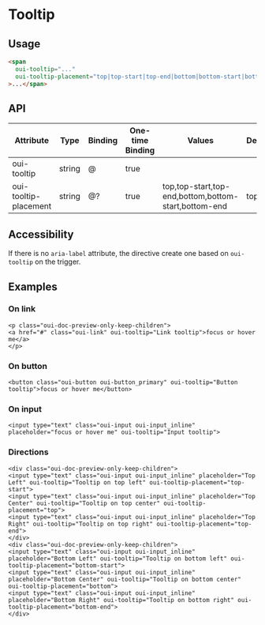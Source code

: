 # Tooltip

<component-status cx-design="complete" ux="prototype"></component-status>

## Usage

```html
<span
  oui-tooltip="..."
  oui-tooltip-placement="top|top-start|top-end|bottom|bottom-start|bottom-end"
>...</span>
```

## API

| Attribute             | Type   | Binding | One-time Binding | Values                                               | Default   | Description       |
| ----                  | ----   | ----    | ----             | ----                                                 | ----      | ----              |
| oui-tooltip           | string | @       | true             |                                                      |           | tooltip text      |
| oui-tooltip-placement | string | @?      | true             | top,top-start,top-end,bottom,bottom-start,bottom-end | top       | tooltip placement |

## Accessibility

If there is no `aria-label` attribute, the directive create one based on `oui-tooltip` on the trigger.

## Examples

### On link

```html:preview
<p class="oui-doc-preview-only-keep-children">
<a href="#" class="oui-link" oui-tooltip="Link tooltip">focus or hover me</a>
</p>
```

### On button

```html:preview
<button class="oui-button oui-button_primary" oui-tooltip="Button tooltip">focus or hover me</button>
```

### On input

```html:preview
<input type="text" class="oui-input oui-input_inline" placeholder="focus or hover me" oui-tooltip="Input tooltip">
```

### Directions
```html:preview
<div class="oui-doc-preview-only-keep-children">
<input type="text" class="oui-input oui-input_inline" placeholder="Top Left" oui-tooltip="Tooltip on top left" oui-tooltip-placement="top-start">
<input type="text" class="oui-input oui-input_inline" placeholder="Top Center" oui-tooltip="Tooltip on top center" oui-tooltip-placement="top">
<input type="text" class="oui-input oui-input_inline" placeholder="Top Right" oui-tooltip="Tooltip on top right" oui-tooltip-placement="top-end">
</div>
<div class="oui-doc-preview-only-keep-children">
<input type="text" class="oui-input oui-input_inline" placeholder="Bottom Left" oui-tooltip="Tooltip on bottom left" oui-tooltip-placement="bottom-start">
<input type="text" class="oui-input oui-input_inline" placeholder="Bottom Center" oui-tooltip="Tooltip on bottom center" oui-tooltip-placement="bottom">
<input type="text" class="oui-input oui-input_inline" placeholder="Bottom Right" oui-tooltip="Tooltip on bottom right" oui-tooltip-placement="bottom-end">
</div>
```
